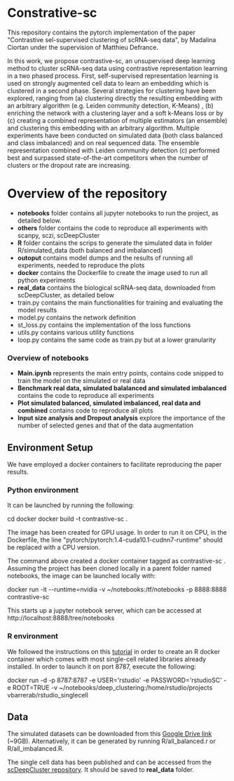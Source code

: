 # Constrative-sc

This repository contains the pytorch implementation of the paper "Contrastive sel-supervised clustering of scRNA-seq data", by Madalina Ciortan under the supervision of Matthieu Defrance.  

In this work, we propose contrastive-sc, an unsupervised deep learning method to cluster scRNA-seq data using contrastive representation learning in a two phased process. First, self-supervised representation learning is used on strongly augmented cell data to learn an embedding which is clustered in a second phase. Several strategies for clustering have been explored, ranging from (a) clustering directly the resulting embedding with an arbitrary algorithm (e.g. Leiden community detection, K-Means) , (b) enriching the network with a clustering layer and a soft k-Means loss or by (c) creating a combined representation of multiple estimators (an ensemble) and clustering this embedding with an arbitrary algorithm. Multiple experiments have been conducted on simulated data (both class balanced and class imbalanced) and on real sequenced data. The ensemble representation combined with Leiden community detection (c) performed best and surpassed state-of-the-art competitors when the number of clusters or the dropout rate are increasing. 

# Overview of the repository
- **notebooks** folder contains all jupyter notebooks to run the project, as detailed below.
- **others** folder contains the code to reproduce all experiments with scanpy, sczi, scDeepCluster
- **R** folder contains the scrips to generate the simulated data in folder R/simulated_data (both balanced and imbalanced)
- **outoput** contains model dumps and the results of running all experiments, needed to reproduce the plots
- **docker** contains the Dockerfile to create the image used to run all python experiments
- **real_data** contains the biological scRNA-seq data, downloaded from scDeepCluster, as detailed below
- train.py contains the main functionalities for training and evaluating the model results
- model.py contains the network definition
- st_loss.py contains the implementation of the loss functions
- utils.py contains various utility functions
- loop.py contains the same code as train.py but at a lower granularity

### Overview of notebooks
- **Main.ipynb** represents the main entry points, contains code snipped to train the model on the simulated or real data
- **Benchmark real data, simulated balalanced and simulated imbalanced** contains the code to reproduce all experiments
- **Plot simulated balanced, simulated imbalanced, real data and combined** contains code to reproduce all plots
- **Input size analysis and Dropout analysis** explore the importance of the number of selected genes and that of the data augmentation

## Environment Setup
We have employed a docker containers to facilitate reproducing the paper results.

### Python environment
It can be launched by running the following:

cd docker
docker build -t contrastive-sc .

The image has been created for GPU usage. In order to run it on CPU, in the Dockerfile, the line "pytorch/pytorch:1.4-cuda10.1-cudnn7-runtime" should be replaced with a CPU version.

The command above created a docker container tagged as contrastive-sc . Assuming the project has been cloned locally in a parent folder named notebooks, the image can be launched locally with:

docker run -it --runtime=nvidia -v ~/notebooks:/tf/notebooks -p 8888:8888 contrastive-sc

This starts up a jupyter notebook server, which can be accessed at http://localhost:8888/tree/notebooks

### R environment

We followed the instructions on this [tutorial](http://bioinformatics.sph.harvard.edu/knowledgebase/scrnaseq/rstudio_sc_docker.html) in order to create an R docker container which comes with most single-cell related libraries already installed.
In order to launch it on port 8787, execute the following:


docker run -d -p 8787:8787 -e USER='rstudio' -e PASSWORD='rstudioSC' -e ROOT=TRUE -v ~/notebooks/deep_clustering:/home/rstudio/projects vbarrerab/rstudio_singlecell



## Data
The simulated datasets can be downloaded from this [Google Drive link](https://drive.google.com/file/d/18OMv_uTQs8WespsPGc-g_kTd1PXxpmpH/view?usp=sharing) (~9GB). Alternatively, it can be generated by running R/all_balanced.r or R/all_imbalanced.R.  

The single cell data has been published and can be accessed from the 
[scDeepCluster repository](https://github.com/ttgump/scDeepCluster). It should be saved to **real_data** folder.